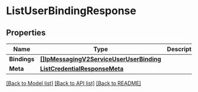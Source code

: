 # ListUserBindingResponse

## Properties
Name | Type | Description | Notes
------------ | ------------- | ------------- | -------------
**Bindings** | [**[]IpMessagingV2ServiceUserUserBinding**](ip_messaging.v2.service.user.user_binding.md) |  |[optional] 
**Meta** | [**ListCredentialResponseMeta**](ListCredentialResponse_meta.md) |  |[optional] 

[[Back to Model list]](../README.md#documentation-for-models) [[Back to API list]](../README.md#documentation-for-api-endpoints) [[Back to README]](../README.md)


